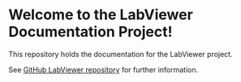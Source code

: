 Welcome to the LabViewer Documentation Project!
==============================================

This repository holds the documentation for the LabViewer project.

See [GitHub LabViewer repository](https://github.com/NCIP/labviewer) for further information.
